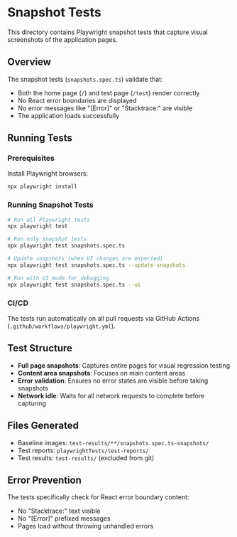 # Snapshot Tests

This directory contains Playwright snapshot tests that capture visual screenshots of the application pages.

## Overview

The snapshot tests (`snapshots.spec.ts`) validate that:
- Both the home page (`/`) and test page (`/test`) render correctly
- No React error boundaries are displayed
- No error messages like "[Error]" or "Stacktrace:" are visible
- The application loads successfully

## Running Tests

### Prerequisites
Install Playwright browsers:
```bash
npx playwright install
```

### Running Snapshot Tests
```bash
# Run all Playwright tests
npx playwright test

# Run only snapshot tests
npx playwright test snapshots.spec.ts

# Update snapshots (when UI changes are expected)
npx playwright test snapshots.spec.ts --update-snapshots

# Run with UI mode for debugging
npx playwright test snapshots.spec.ts --ui
```

### CI/CD

The tests run automatically on all pull requests via GitHub Actions (`.github/workflows/playwright.yml`).

## Test Structure

- **Full page snapshots**: Captures entire pages for visual regression testing
- **Content area snapshots**: Focuses on main content areas
- **Error validation**: Ensures no error states are visible before taking snapshots
- **Network idle**: Waits for all network requests to complete before capturing

## Files Generated

- Baseline images: `test-results/**/snapshots.spec.ts-snapshots/`
- Test reports: `playwrightTests/test-reports/` 
- Test results: `test-results/` (excluded from git)

## Error Prevention

The tests specifically check for React error boundary content:
- No "Stacktrace:" text visible
- No "[Error]" prefixed messages
- Pages load without throwing unhandled errors
